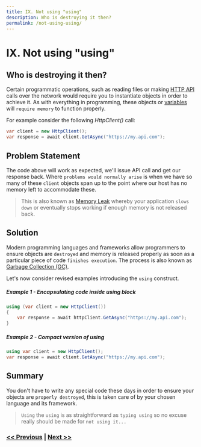 ```yaml
---
title: IX. Not using "using"
description: Who is destroying it then?
permalink: /not-using-using/
---
```


# IX. Not using "using"

## Who is destroying it then?

Certain programmatic operations, such as reading files or making [HTTP API](https://en.wikipedia.org/wiki/Web_API) calls over the network would require you to instantiate objects in order to achieve it. As with everything in programming, these objects or [variables](/one-trick-pony-variables) will `require memory` to function properly.

For example consider the following *HttpClient()* call:

```csharp
var client = new HttpClient();
var response = await client.GetAsync("https://my.api.com");
```

## Problem Statement

The code above will work as expected, we'll issue API call and get our response back. Where `problems would normally arise` is when we have so many of these `client` objects span up to the point where our host has no memory left to accommodate these.

> This is also known as [Memory Leak](https://en.wikipedia.org/wiki/Memory_leak) whereby your application `slows down` or eventually stops working if enough memory is not released back.

## Solution

Modern programming languages and frameworks allow programmers to ensure objects are `destroyed` and memory is released properly as soon as a particular piece of code `finishes execution`. The process is also known as [Garbage Collection (GC)](https://en.wikipedia.org/wiki/Garbage_collection_(computer_science)).

Let's now consider revised examples introducing the `using` construct. 

##### Example 1 - Encapsulating code inside *using* block

```csharp
using (var client = new HttpClient())
{
    var response = await httpClient.GetAsync("https://my.api.com");
}
```

##### Example 2 - Compact version of *using*

```csharp
using var client = new HttpClient();
var response = await client.GetAsync("https://my.api.com");
```

## Summary

You don't have to write any special code these days in order to ensure your objects are `properly destroyed`, this is taken care of by your chosen language and its framework.

> `Using` the `using` is as straightforward as `typing using` so no excuse really should be made for `not using it...`

### [<< Previous](/logic-in-wrong-places) | [Next >>](/no-inheritance)